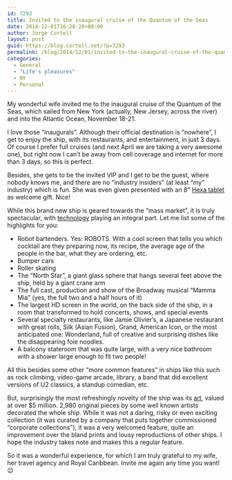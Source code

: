 ```yaml
---
id: 7293
title: Invited to the inaugural cruise of the Quantum of the Seas
date: 2014-12-01T16:28:28+00:00
author: Jorge Cortell
layout: post
guid: https://blog.cortell.net/?p=7293
permalink: /blog/2014/12/01/invited-to-the-inaugural-cruise-of-the-quantum-of-the-seas/
categories:
  - General
  - "Life's pleasures"
  - NY
  - Personal
---
```

My wonderful wife invited me to the inaugural cruise of the Quantum of the Seas, which sailed from New York (actually, New Jersey, across the river) and into the Atlantic Ocean, November 18-21.

I love those “inaugurals”. Although their official destination is “nowhere”, I get to enjoy the ship, with its restaurants, and entertainment, in just 3 days. Of course I prefer full cruises (and next April we are taking a very awesome one), but right now I can’t be away from cell coverage and internet for more than 3 days, so this is perfect.

Besides, she gets to be the invited VIP and I get to be the guest, where nobody knows me, and there are no “industry insiders” (at least “my” industry) which is fun. She was even given presented with an 8" <a title="https://hexaelectronics.com/product/hexa-blue-10-windows-tablet/" href="https://hexaelectronics.com/product/hexa-blue-10-windows-tablet/" target="_blank">Hexa tablet</a> as welcome gift. Nice!

While this brand new ship is geared towards the “mass market”, it is truly spectacular, with <a title="https://www.royalcaribbean.com/quantumoftheseas/technology/smart-experiences/" href="https://www.royalcaribbean.com/quantumoftheseas/technology/smart-experiences/" target="_blank">technology</a> playing an integral part. Let me list some of the highlights for you:

  * Robot bartenders. Yes: ROBOTS. With a cool screen that tells you which cocktail are they preparing now, its recipe, the average age of the people in the bar, what they are ordering, etc.
  * Bumper cars
  * Roller skating
  * The “North Star”, a giant glass sphere that hangs several feet above the ship, held by a giant crane arm
  * The full cast, production and show of the Broadway musical “Mamma Mia” (yes, the full two and a half hours of it)
  * The largest HD screen in the world, on the back side of the ship, in a room that transformed to hold concerts, shows, and special events
  * Several specialty restaurants, like Jamie Olivier’s, a Japanese restaurant with great rolls, Silk (Asian Fusion), Grand, American Icon, or the most anticipated one: Wonderland, full of creative and surprising dishes like the disappearing foie noodles.
  * A balcony stateroom that was quite large, with a very nice bathroom with a shower large enough to fit two people!

All this besides some other “more common features” in ships like this such as rock climbing, video-game arcade, library, a band that did excellent versions of U2 classics, a standup comedian, etc.

But, surprisingly the most refreshingly novelty of the ship was its <a title="https://www.royalcaribbean.com/connect/quantum-of-the-seas-art-collection-a-deep-dive/" href="https://www.royalcaribbean.com/connect/quantum-of-the-seas-art-collection-a-deep-dive/" target="_blank">art</a>, valued at over $5 million. 2,980 original pieces by some well known artists decorated the whole ship. While it was not a daring, risky or even exciting collection (it was curated by a company that puts together commissioned “corporate collections”), it was a very welcomed feature, quite an improvement over the bland prints and lousy reproductions of other ships. I hope the industry takes note and makes this a regular feature.

So it was a wonderful experience, for which I am truly grateful to my wife, her travel agency and Royal Caribbean. Invite me again any time you want! 😉